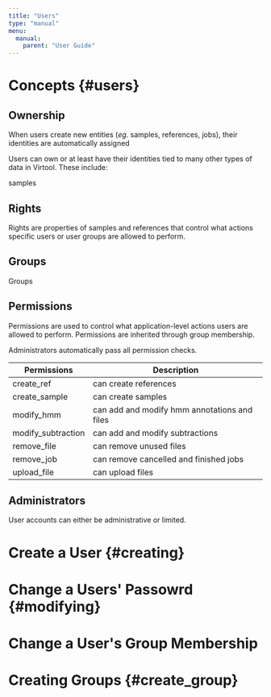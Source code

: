 ```yaml
---
title: "Users"
type: "manual"
menu:
  manual:
    parent: "User Guide"
---
```


# Concepts {#users}

## Ownership

When users create new entities (_eg_. samples, references, jobs), their identities are automatically assigned

Users can own or at least have their identities tied to many other types of data in Virtool. These include:

samples

## Rights

Rights are properties of samples and references that control what actions specific users or user groups are allowed to perform.

## Groups

Groups

## Permissions

Permissions are used to control what application-level actions users are allowed to perform. Permissions are inherited through group membership.

Administrators automatically pass all permission checks.

| Permissions        | Description                                  |
| ------------------ | -------------------------------------------- |
| create_ref         | can create references                        |
| create_sample      | can create samples                           |
| modify_hmm         | can add and modify hmm annotations and files |
| modify_subtraction | can add and modify subtractions              |
| remove_file        | can remove unused files                      |
| remove_job         | can remove cancelled and finished jobs       |
| upload_file        | can upload files                             |

## Administrators

User accounts can either be administrative or limited.

##

# Create a User {#creating}

# Change a Users' Passowrd {#modifying}

# Change a User's Group Membership

# Creating Groups {#create_group}
